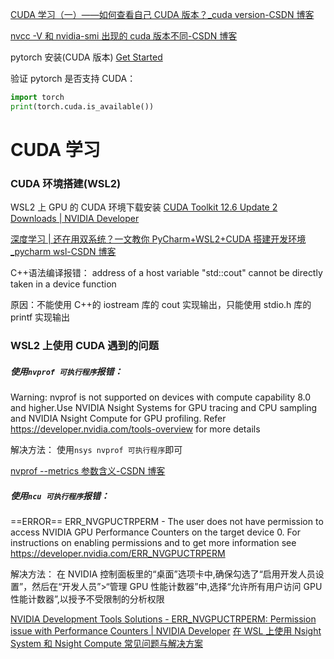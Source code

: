 [CUDA 学习（一）——如何查看自己 CUDA 版本？\_cuda version-CSDN 博客](https://blog.csdn.net/bruce_zhao1407/article/details/109580835)

[nvcc -V 和 nvidia-smi 出现的 cuda 版本不同-CSDN 博客](https://blog.csdn.net/weixin_39518984/article/details/111406728)

pytorch 安装(CUDA 版本)
[Get Started](https://pytorch.org/get-started/locally/)

验证 pytorch 是否支持 CUDA：

```python
import torch
print(torch.cuda.is_available())
```

# CUDA 学习

### CUDA 环境搭建(WSL2)

WSL2 上 GPU 的 CUDA 环境下载安装
[CUDA Toolkit 12.6 Update 2 Downloads | NVIDIA Developer](https://developer.nvidia.com/cuda-downloads?target_os=Linux&target_arch=x86_64&Distribution=WSL-Ubuntu&target_version=2.0&target_type=deb_network)

[深度学习 | 还在用双系统？一文教你 PyCharm+WSL2+CUDA 搭建开发环境\_pycharm wsl-CSDN 博客](https://blog.csdn.net/hxj0323/article/details/122026317)

C++语法编译报错：
address of a host variable "std::cout" cannot be directly taken in a device function

原因：不能使用 C++的 iostream 库的 cout 实现输出，只能使用 stdio.h 库的 printf 实现输出

### WSL2 上使用 CUDA 遇到的问题

##### 使用`nvprof 可执行程序`报错：

Warning: nvprof is not supported on devices with compute capability 8.0 and higher.Use NVIDIA Nsight Systems for GPU tracing and CPU sampling and NVIDIA Nsight Compute for GPU profiling.
Refer https://developer.nvidia.com/tools-overview for more details

解决方法：
使用`nsys nvprof 可执行程序`即可

[nvprof --metrics 参数含义-CSDN 博客](https://blog.csdn.net/u013378687/article/details/130114918)

##### 使用`ncu 可执行程序`报错：

==ERROR== ERR_NVGPUCTRPERM - The user does not have permission to access NVIDIA GPU Performance Counters on the target device 0. For instructions on enabling permissions and to get more information see https://developer.nvidia.com/ERR_NVGPUCTRPERM

解决方法：
在 NVIDIA 控制面板里的“桌面”选项卡中,确保勾选了“启用开发人员设置”，然后在“开发人员”>“管理 GPU 性能计数器”中,选择“允许所有用户访问 GPU 性能计数器”,以授予不受限制的分析权限

[NVIDIA Development Tools Solutions - ERR_NVGPUCTRPERM: Permission issue with Performance Counters | NVIDIA Developer](https://developer.nvidia.com/nvidia-development-tools-solutions-err_nvgpuctrperm-permission-issue-performance-counters)
[在 WSL 上使用 Nsight System 和 Nsight Compute 常见问题与解决方案](https://zhuanlan.zhihu.com/p/644905434)

